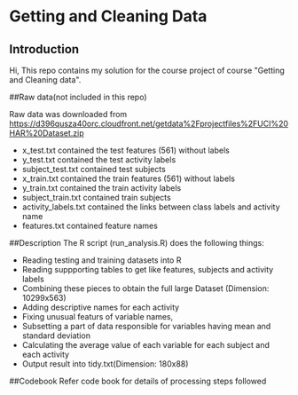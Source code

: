 # Getting and Cleaning Data
## Introduction

Hi, This repo contains my solution for the course project of course "Getting and Cleaning data".

##Raw data(not included in this repo)

Raw data was downloaded from https://d396qusza40orc.cloudfront.net/getdata%2Fprojectfiles%2FUCI%20HAR%20Dataset.zip

* x_test.txt contained the test features (561) without labels
* y_test.txt contained the test activity labels
* subject_test.txt contained test subjects
* x_train.txt contained the train features (561) without labels
* y_train.txt contained the train activity labels
* subject_train.txt contained train subjects
* activity_labels.txt contained the links between class labels and activity name
* features.txt contained feature names

##Description
The R script (run_analysis.R) does the following things:
- Reading testing and training datasets into R
- Reading suppporting tables to get like features, subjects and activity labels
- Combining these pieces to obtain the full large Dataset (Dimension: 10299x563)
- Adding descriptive names for each activity
- Fixing unusual featurs of variable names,
- Subsetting a part of data responsible for variables having mean and standard deviation
- Calculating the average value of each variable for each subject and each activity
- Output result into tidy.txt(Dimension: 180x88)

##Codebook
Refer code book for details of processing steps followed


